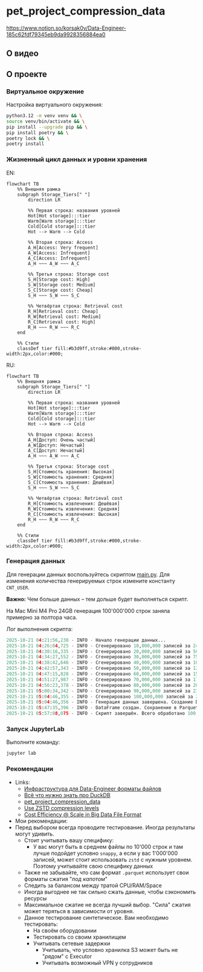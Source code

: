 # pet_project_compression_data

https://www.notion.so/korsak0v/Data-Engineer-185c62fdf79345eb9da9928356884ea0

## О видео

## О проекте

### Виртуальное окружение

Настройка виртуального окружения:

```bash
python3.12 -m venv venv && \
source venv/bin/activate && \
pip install --upgrade pip && \
pip install poetry && \
poetry lock && \
poetry install
```

### Жизненный цикл данных и уровни хранения

EN:

```mermaid
flowchart TB
    %% Внешняя рамка
    subgraph Storage_Tiers[" "]
        direction LR

        %% Первая строка: названия уровней
        Hot[Hot storage]:::tier
        Warm[Warm storage]:::tier
        Cold[Cold storage]:::tier
        Hot --> Warm --> Cold

        %% Вторая строка: Access
        A_H[Access: Very frequent]
        A_W[Access: Infrequent]
        A_C[Access: Infrequent]
        A_H ~~~ A_W ~~~ A_C

        %% Третья строка: Storage cost
        S_H[Storage cost: High]
        S_W[Storage cost: Medium]
        S_C[Storage cost: Cheap]
        S_H ~~~ S_W ~~~ S_C

        %% Четвёртая строка: Retrieval cost
        R_H[Retrieval cost: Cheap]
        R_W[Retrieval cost: Medium]
        R_C[Retrieval cost: High]
        R_H ~~~ R_W ~~~ R_C
    end

    %% Стили
    classDef tier fill:#b3d9ff,stroke:#000,stroke-width:2px,color:#000;
```

RU:

```mermaid
flowchart TB
    %% Внешняя рамка
    subgraph Storage_Tiers[" "]
        direction LR

        %% Первая строка: названия уровней
        Hot[Hot storage]:::tier
        Warm[Warm storage]:::tier
        Cold[Cold storage]:::tier
        Hot --> Warm --> Cold

        %% Вторая строка: Access
        A_H[Доступ: Очень частый]
        A_W[Доступ: Нечастый]
        A_C[Доступ: Нечастый]
        A_H ~~~ A_W ~~~ A_C

        %% Третья строка: Storage cost
        S_H[Стоимость хранения: Высокая]
        S_W[Стоимость хранения: Средняя]
        S_C[Стоимость хранения: Дешёвая]
        S_H ~~~ S_W ~~~ S_C

        %% Четвёртая строка: Retrieval cost
        R_H[Стоимость извлечения: Дешёвая]
        R_W[Стоимость извлечения: Средняя]
        R_C[Стоимость извлечения: Высокая]
        R_H ~~~ R_W ~~~ R_C
    end

    %% Стили
    classDef tier fill:#b3d9ff,stroke:#000,stroke-width:2px,color:#000;

```

### Генерация данных

Для генерации данных воспользуйтесь скриптом [main.py](main.py). Для изменения количества генерируемых строк измените
константу `CNT_USER`.

**Важно:** Чем больше данных – тем дольше будет выполняться скрипт.

На Mac Mini M4 Pro 24GB генерация 100'000'000 строк заняла примерно за полтора часа.

Лог выполнения скрипта:

```python
2025-10-21 04:21:56,238 - INFO - Начало генерации данных...
2025-10-21 04:26:04,725 - INFO - Сгенерировано 10,000,000 записей за 248.49 секунд
2025-10-21 04:30:16,335 - INFO - Сгенерировано 20,000,000 записей за 500.10 секунд
2025-10-21 04:34:27,552 - INFO - Сгенерировано 30,000,000 записей за 751.31 секунд
2025-10-21 04:38:42,646 - INFO - Сгенерировано 40,000,000 записей за 1006.41 секунд
2025-10-21 04:42:57,343 - INFO - Сгенерировано 50,000,000 записей за 1261.10 секунд
2025-10-21 04:47:15,828 - INFO - Сгенерировано 60,000,000 записей за 1519.59 секунд
2025-10-21 04:51:27,987 - INFO - Сгенерировано 70,000,000 записей за 1771.75 секунд
2025-10-21 04:56:23,378 - INFO - Сгенерировано 80,000,000 записей за 2067.14 секунд
2025-10-21 05:00:34,342 - INFO - Сгенерировано 90,000,000 записей за 2318.10 секунд
2025-10-21 05:04:46,355 - INFO - Сгенерировано 100,000,000 записей за 2570.12 секунд
2025-10-21 05:04:46,356 - INFO - Генерация данных завершена. Создание DataFrame...
2025-10-21 05:47:35,396 - INFO - DataFrame создан. Сохранение в Parquet...
2025-10-21 05:57:08,075 - INFO - Скрипт завершён. Всего обработано 100,000,000 записей за 5711.83 секунд
```

### Запуск JupyterLab

Выполните команду:

```bash
jupyter lab
```

### Рекомендации

- Links:
    - [Инфраструктура для Data-Engineer форматы файлов](https://habr.com/ru/articles/859968/)
    - [Всё что нужно знать про DuckDB](https://habr.com/ru/articles/829502/)
    - [pet_project_compression_data](https://github.com/k0rsakov/pet_project_compression_data)
    - [Use ZSTD compression levels](https://docs.aws.amazon.com/athena/latest/ug/compression-support-zstd-levels.html)
    - [Cost Efficiency @ Scale in Big Data File Format](https://www.uber.com/blog/cost-efficiency-big-data/)
- Мои рекомендации:
- Перед выбором всегда проводите тестирование. Иногда результаты могут удивить.
    - Стоит учитывать вашу специфику:
        - У вас могут быть в среднем файлы по 10'000 строк и там лучше подойдет условно `snappy`, а если у вас 1'000'000
          записей, может стоит использовать `zstd` с нужным уровнем. Поэтому учитывайте свою специфику данных
    - Также не забывайте, что сам формат `.parquet` использует свои форматы сжатия "*под капотом*"
    - Следить за балансом между тратой CPU/RAM/Space
    - Иногда выгоднее не так сильно сжать данные, чтобы сэкономить ресурсы
    - Максимальное сжатие не всегда лучший выбор. "Сила" сжатия может теряться в зависимости от уровня.
    - Данное тестирование синтетическое. Вам необходимо тестировать:
        - На своём оборудовании
        - Тестировать со своим хранилищем
        - Учитывать сетевые задержки
            - Учитывать, что условно хранилка S3 может быть не "*рядом*" с Executor
            - Учитывать возможный VPN у сотрудников